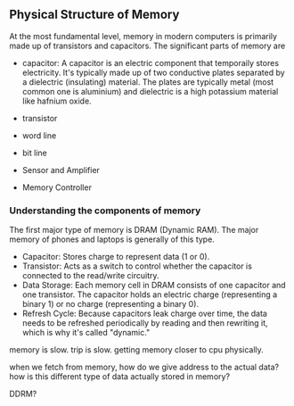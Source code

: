 ## Physical Structure of Memory
At the most fundamental level, memory in modern computers is primarily made up of transistors and capacitors. 
The significant parts of memory are 
- capacitor: A capacitor is an electric component that temporaily stores electricity.
It's typically made up of two conductive plates separated by a dielectric (insulating) material.
The plates are typically metal (most common one is aluminium) and dielectric is a high potassium material like hafnium oxide.



- transistor
- word line
- bit line
- Sensor and Amplifier
- Memory Controller

### Understanding the components of memory 
The first major type of memory is DRAM (Dynamic RAM).
The major memory of phones and laptops is generally of this type.


- Capacitor: Stores charge to represent data (1 or 0).
- Transistor: Acts as a switch to control whether the capacitor is connected to the read/write circuitry.
- Data Storage: Each memory cell in DRAM consists of one capacitor and one transistor. The capacitor holds an electric charge (representing a binary 1) or no charge (representing a binary 0).
- Refresh Cycle: Because capacitors leak charge over time, the data needs to be refreshed periodically by reading and then rewriting it, which is why it's called "dynamic."

memory is slow. trip is slow. getting memory closer to cpu physically.








when we fetch from memory, how do we give address to the actual data? 
how is this different type of data actually stored in memory?

DDRM?

